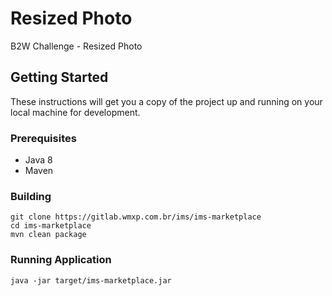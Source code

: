 # Resized Photo

B2W Challenge - Resized Photo

## Getting Started

These instructions will get you a copy of the project up and running on your local machine for development.

### Prerequisites

* Java 8
* Maven

### Building

```
git clone https://gitlab.wmxp.com.br/ims/ims-marketplace
cd ims-marketplace
mvn clean package
```
### Running Application

```
java -jar target/ims-marketplace.jar
```
